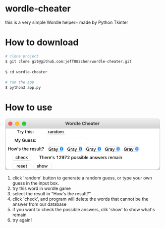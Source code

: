 # wordle-cheater
this is a very simple Wordle helper~
made by Python Tkinter

# How to download
``` zsh
# clone project
$ git clone git@github.com:jeff082chen/wordle-cheater.git

$ cd wordle-cheater

# run the app
$ python3 app.py
```

# How to use
<img src="https://github.com/jeff082chen/wordle_cheater/blob/main/exemple/image.png" width="500"/>  

1. click 'random' button to generate a random guess, or type your own guess in the input box.
2. try this word in wordle game
3. select the result in "How's the result?"
4. click 'check', and program will delete the words that cannot be the answer from our database
5. if you want to check the possible answers, clik 'show' to show what's remain
6. try again!
